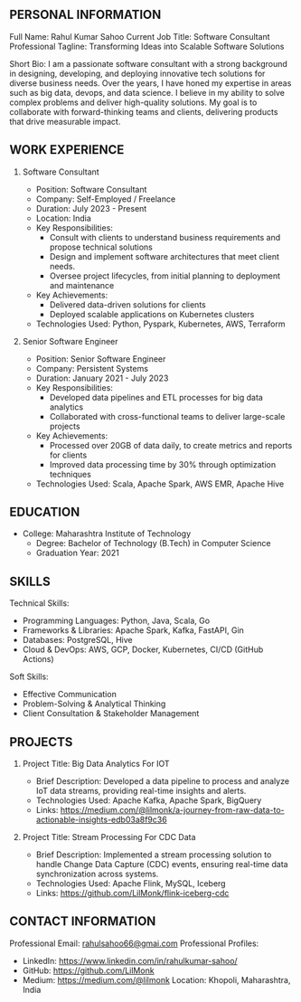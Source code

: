 
## PERSONAL INFORMATION

Full Name: Rahul Kumar Sahoo
Current Job Title: Software Consultant
Professional Tagline: Transforming Ideas into Scalable Software Solutions

Short Bio:
I am a passionate software consultant with a strong background in designing, developing, and deploying innovative tech solutions for diverse business needs. Over the years, I have honed my expertise in areas such as big data, devops, and data science. I believe in my ability to solve complex problems and deliver high-quality solutions. My goal is to collaborate with forward-thinking teams and clients, delivering products that drive measurable impact.

## WORK EXPERIENCE
1. Software Consultant
    - Position: Software Consultant
    - Company: Self-Employed / Freelance
    - Duration: July 2023 - Present
    - Location: India
    - Key Responsibilities:
        - Consult with clients to understand business requirements and propose technical solutions
        - Design and implement software architectures that meet client needs.
        - Oversee project lifecycles, from initial planning to deployment and maintenance  
    - Key Achievements:
        - Delivered data-driven solutions for clients
        - Deployed scalable applications on Kubernetes clusters
    - Technologies Used: Python, Pyspark, Kubernetes, AWS, Terraform

2. Senior Software Engineer
   - Position: Senior Software Engineer
   - Company: Persistent Systems
   - Duration: January 2021 - July 2023
   - Key Responsibilities:
     - Developed data pipelines and ETL processes for big data analytics
     - Collaborated with cross-functional teams to deliver large-scale projects
   - Key Achievements:
     - Processed over 20GB of data daily, to create metrics and reports for clients
     - Improved data processing time by 30% through optimization techniques 
   - Technologies Used: Scala, Apache Spark, AWS EMR, Apache Hive

## EDUCATION
- College: Maharashtra Institute of Technology
  - Degree: Bachelor of Technology (B.Tech) in Computer Science
  - Graduation Year: 2021

## SKILLS
Technical Skills:
- Programming Languages: Python, Java, Scala, Go
- Frameworks & Libraries: Apache Spark, Kafka, FastAPI, Gin 
- Databases: PostgreSQL, Hive
- Cloud & DevOps: AWS, GCP, Docker, Kubernetes, CI/CD (GitHub Actions)

Soft Skills:
- Effective Communication  
- Problem-Solving & Analytical Thinking  
- Client Consultation & Stakeholder Management  

## PROJECTS
1. Project Title: Big Data Analytics For IOT
   - Brief Description: Developed a data pipeline to process and analyze IoT data streams, providing real-time insights and alerts.
   - Technologies Used: Apache Kafka, Apache Spark, BigQuery
   - Links: https://medium.com/@lilmonk/a-journey-from-raw-data-to-actionable-insights-edb03a8f9c36

2. Project Title: Stream Processing For CDC Data
   - Brief Description: Implemented a stream processing solution to handle Change Data Capture (CDC) events, ensuring real-time data synchronization across systems.
   - Technologies Used: Apache Flink, MySQL, Iceberg
   - Links: https://github.com/LilMonk/flink-iceberg-cdc

## CONTACT INFORMATION
Professional Email: rahulsahoo66@gmai.com
Professional Profiles:
- LinkedIn: https://www.linkedin.com/in/rahulkumar-sahoo/
- GitHub: https://github.com/LilMonk
- Medium: https://medium.com/@lilmonk
Location: Khopoli, Maharashtra, India

